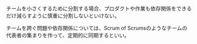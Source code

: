 チームを小さくするために分割する場合、プロダクトや作業も依存関係をできるだけ減らすように慎重に分割しないといけない。

チームを跨ぐ問題や依存関係については、Scrum of Scrumsのようなチームの代表者の集まりを作って、定期的に同期するといい。
